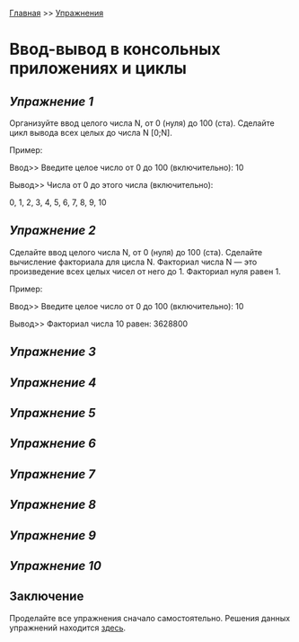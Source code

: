 [Главная](https://dmitriysidyakin.github.io/CSharp-Tutorials/) >> [Упражнения](https://dmitriysidyakin.github.io/CSharp-Tutorials/csharp-exercises/ru-ru/)

# Ввод-вывод в консольных приложениях и циклы

## *Упражнение 1* 

Организуйте ввод целого числа N, от 0 (нуля) до 100 (ста). Сделайте цикл вывода всех целых до числа N [0;N].

Пример:

Ввод>> Введите целое число от 0 до 100 (включительно): 10

Вывод>> Числа от 0 до этого числа (включительно):

0, 1, 2, 3, 4, 5, 6, 7, 8, 9, 10

## *Упражнение 2*

Сделайте ввод  целого числа N, от 0 (нуля) до 100 (ста). Сделайте вычисление факториала для цисла N. Факториал числа N — это произведение всех целых чисел от него до 1. Факториал нуля равен 1.

Пример:

Ввод>> Введите целое число от 0 до 100 (включительно): 10

Вывод>> Факториал числа 10 равен: 3628800

## *Упражнение 3*

## *Упражнение 4*

## *Упражнение 5*

## *Упражнение 6*

## *Упражнение 7*

## *Упражнение 8*

## *Упражнение 9*

## *Упражнение 10*

## Заключение

Проделайте все упражнения сначало самостоятельно. Решения данных упражнений находится [здесь](solution/).